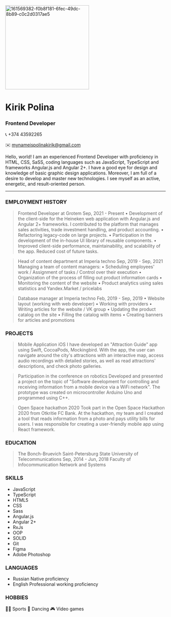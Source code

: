 <img width="263" alt="161569382-f0b8f181-6fec-49dc-8b89-c0c2d0317ae5" src="https://user-images.githubusercontent.com/24640912/161578004-ed346eea-966e-4462-a14e-97bbf6961265.png">

# Kirik Polina

### Frontend Developer

📞 +374 43592265

✉️ mynameispolinakirik@gmail.com

Hello, world! I am an experienced Frontend Developer with proficiency in HTML, CSS, SaSS, coding languages such as JavaScript, TypeScript and frameworks Angular.js and Angular 2+. I have a good eye for design and knowledge of basic graphic design applications. Moreover, I am full of a desire to develop and master new technologies. I see myself as an active, energetic, and result-oriented person.

***

### EMPLOYMENT HISTORY

> Frontend Developer at Grotem
   Sep, 2021 - Present
• Development of the client-side for the Heineken web application with Angular.js and Angular 2+ frameworks. I contributed to the platform that manages sales activities, trade investment handling, and product accounting.
• Refactoring legacy-code on large projects.
• Participation in the development of the in-house UI library of reusable components.
• Improved client-side performance, maintainability, and scalability of the app. Reduced cost of future tasks.

> Head of content department at Imperia techno
  Sep, 2019 - Sep, 2021
Managing a team of content managers:
• Scheduling employees' work / Assignment of tasks / Control over their execution • Organization of the process of filling out product information cards
• Monitoring the content of the website
• Product analytics using sales statistics and Yandex.Market / pricelabs

> Database manager at Imperia techno
  Feb, 2019 - Sep, 2019
• Website layout (working with web developer) • Working with providers
• Writing articles for the website / VK group • Updating the product catalog on the site
• Filling the catalog with items
• Creating banners for articles and promotions

### PROJECTS

> Mobile Application iOS
I have developed an "Attraction Guide" app using Swift, CocoaPods, Mockingbird. With the app, the user can navigate around the city's attractions with an interactive map, access audio recordings with detailed stories, as well as read attractions' descriptions, and check photo galleries.

> Participation in the conference on robotics
Developed and presented a project on the topic of "Software development for controlling and receiving information from a mobile device via a WiFi network". The prototype was created on microcontroller Arduino Uno and programmed using C++.

> Open Space hackathon 2020
Took part in the Open Space Hackathon 2020 from Otkritie FC Bank. At the hackathon, my team and I created a tool that reads information from a photo and pays utility bills for users. I was responsible for creating a user-friendly mobile app using React framework.

### EDUCATION

> The Bonch-Bruevich Saint-Petersburg State University of Telecommunications
      Sep, 2014 - Jun, 2018
Faculty of Infocommunication Network and Systems

### SKILLS

- JavaScript   
- TypeScript
- HTML5
- CSS
- Sass
- Angular.js 
- Angular 2+
- RxJs
- OOP
- SOLID
- Git
- Figma
- Adobe Photoshop

### LANGUAGES

- Russian
Native proficiency 
- English
Professional working proficiency

### HOBBIES

🏃‍♀️ Sports
💃 Dancing
🎮 Video games
